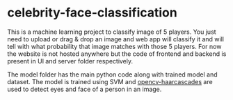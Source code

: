 # celebrity-face-classification


This is a machine learning project to classify image of 5 players. You just need to upload or drag & drop an image and web app will classify it and will tell with what probability that image matches with those 5 players.
For now the website is not hosted anywhere but the code of frontend and backend is present in UI and server folder respectively.

The model folder has the main python code along with trained model and dataset. The model is trained using SVM and [opencv-haarcascades](https://github.com/opencv/opencv/tree/master/data/haarcascades) are used to detect eyes and face of a person in an image.
